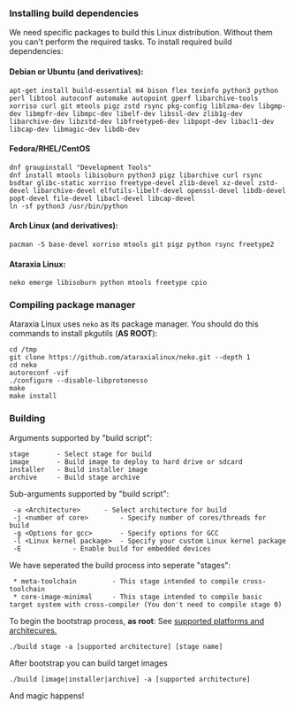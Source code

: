 ### Installing build dependencies
We need specific packages to build this Linux distribution. Without them you can't perform the required tasks. To install required build dependencies:
#### Debian or Ubuntu (and derivatives):
```
apt-get install build-essential m4 bison flex texinfo python3 python perl libtool autoconf automake autopoint gperf libarchive-tools xorriso curl git mtools pigz zstd rsync pkg-config liblzma-dev libgmp-dev libmpfr-dev libmpc-dev libelf-dev libssl-dev zlib1g-dev libarchive-dev libzstd-dev libfreetype6-dev libpopt-dev libacl1-dev libcap-dev libmagic-dev libdb-dev
```
#### Fedora/RHEL/CentOS
```
dnf groupinstall "Development Tools"
dnf install mtools libisoburn python3 pigz libarchive curl rsync bsdtar glibc-static xorriso freetype-devel zlib-devel xz-devel zstd-devel libarchive-devel elfutils-libelf-devel openssl-devel libdb-devel popt-devel file-devel libacl-devel libcap-devel
ln -sf python3 /usr/bin/python
```
#### Arch Linux (and derivatives):
```
pacman -S base-devel xorriso mtools git pigz python rsync freetype2
```
#### Ataraxia Linux:
```
neko emerge libisoburn python mtools freetype cpio
```

### Compiling package manager
Ataraxia Linux uses `neko` as its package manager. You should do this commands to install pkgutils (**AS ROOT**):
```
cd /tmp
git clone https://github.com/ataraxialinux/neko.git --depth 1
cd neko
autoreconf -vif
./configure --disable-libprotonesso
make
make install
```

### Building
Arguments supported by "build script":
```
stage		- Select stage for build
image		- Build image to deploy to hard drive or sdcard
installer	- Build installer image
archive		- Build stage archive
```
Sub-arguments supported by "build script":
```
 -a <Architecture>		- Select architecture for build
 -j <number of core>		- Specify number of cores/threads for build
 -g <Options for gcc>		- Specify options for GCC
 -l <Linux kernel package>	- Specify your custom Linux kernel package
 -E				- Enable build for embedded devices
```
We have seperated the build process into seperate "stages":
```
 * meta-toolchain         - This stage intended to compile cross-toolchain
 * core-image-minimal     - This stage intended to compile basic target system with cross-compiler (You don't need to compile stage 0)
```
To begin the bootstrap process, **as root**:
See [supported platforms and architecures.](platforms.md)
```
./build stage -a [supported architecture] [stage name]
```
After bootstrap you can build target images
```
./build [image|installer|archive] -a [supported architecture]
```
And magic happens!
